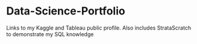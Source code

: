 # Data-Science-Portfolio
Links to my Kaggle and Tableau public profile. Also includes StrataScratch to demonstrate my SQL knowledge

